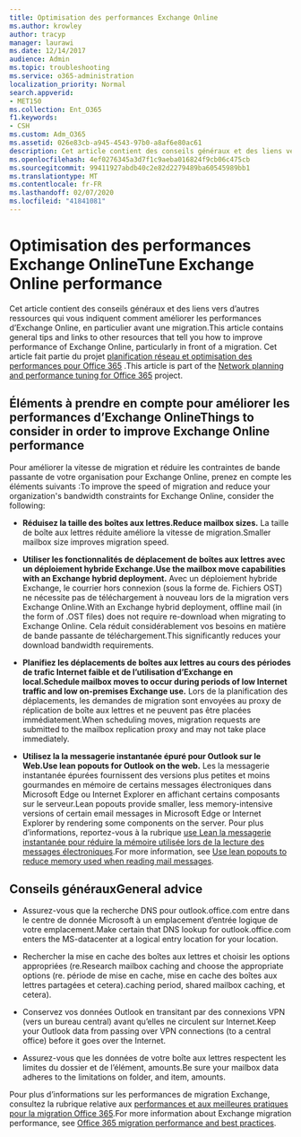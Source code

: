 ```yaml
---
title: Optimisation des performances Exchange Online
ms.author: krowley
author: tracyp
manager: laurawi
ms.date: 12/14/2017
audience: Admin
ms.topic: troubleshooting
ms.service: o365-administration
localization_priority: Normal
search.appverid:
- MET150
ms.collection: Ent_O365
f1.keywords:
- CSH
ms.custom: Adm_O365
ms.assetid: 026e83cb-a945-4543-97b0-a8af6e80ac61
description: Cet article contient des conseils généraux et des liens vers d’autres ressources qui vous indiquent comment améliorer les performances d’Exchange Online.
ms.openlocfilehash: 4ef0276345a3d7f1c9aeba016824f9cb06c475cb
ms.sourcegitcommit: 99411927abdb40c2e82d2279489ba60545989bb1
ms.translationtype: MT
ms.contentlocale: fr-FR
ms.lasthandoff: 02/07/2020
ms.locfileid: "41841081"
---
```

# <a name="tune-exchange-online-performance"></a><span data-ttu-id="903a0-103">Optimisation des performances Exchange Online</span><span class="sxs-lookup"><span data-stu-id="903a0-103">Tune Exchange Online performance</span></span>

<span data-ttu-id="903a0-104">Cet article contient des conseils généraux et des liens vers d’autres ressources qui vous indiquent comment améliorer les performances d’Exchange Online, en particulier avant une migration.</span><span class="sxs-lookup"><span data-stu-id="903a0-104">This article contains general tips and links to other resources that tell you how to improve performance of Exchange Online, particularly in front of a migration.</span></span> <span data-ttu-id="903a0-105">Cet article fait partie du projet [planification réseau et optimisation des performances pour Office 365](https://aka.ms/tune) .</span><span class="sxs-lookup"><span data-stu-id="903a0-105">This article is part of the [Network planning and performance tuning for Office 365](https://aka.ms/tune) project.</span></span>
   
## <a name="things-to-consider-in-order-to-improve-exchange-online-performance"></a><span data-ttu-id="903a0-106">Éléments à prendre en compte pour améliorer les performances d’Exchange Online</span><span class="sxs-lookup"><span data-stu-id="903a0-106">Things to consider in order to improve Exchange Online performance</span></span>

<span data-ttu-id="903a0-107">Pour améliorer la vitesse de migration et réduire les contraintes de bande passante de votre organisation pour Exchange Online, prenez en compte les éléments suivants :</span><span class="sxs-lookup"><span data-stu-id="903a0-107">To improve the speed of migration and reduce your organization's bandwidth constraints for Exchange Online, consider the following:</span></span>
  
- <span data-ttu-id="903a0-108">**Réduisez la taille des boîtes aux lettres.**</span><span class="sxs-lookup"><span data-stu-id="903a0-108">**Reduce mailbox sizes.**</span></span> <span data-ttu-id="903a0-109">La taille de boîte aux lettres réduite améliore la vitesse de migration.</span><span class="sxs-lookup"><span data-stu-id="903a0-109">Smaller mailbox size improves migration speed.</span></span> 
    
- <span data-ttu-id="903a0-110">**Utiliser les fonctionnalités de déplacement de boîtes aux lettres avec un déploiement hybride Exchange.**</span><span class="sxs-lookup"><span data-stu-id="903a0-110">**Use the mailbox move capabilities with an Exchange hybrid deployment.**</span></span> <span data-ttu-id="903a0-111">Avec un déploiement hybride Exchange, le courrier hors connexion (sous la forme de. Fichiers OST) ne nécessite pas de téléchargement à nouveau lors de la migration vers Exchange Online.</span><span class="sxs-lookup"><span data-stu-id="903a0-111">With an Exchange hybrid deployment, offline mail (in the form of .OST files) does not require re-download when migrating to Exchange Online.</span></span> <span data-ttu-id="903a0-112">Cela réduit considérablement vos besoins en matière de bande passante de téléchargement.</span><span class="sxs-lookup"><span data-stu-id="903a0-112">This significantly reduces your download bandwidth requirements.</span></span> 
    
- <span data-ttu-id="903a0-113">**Planifiez les déplacements de boîtes aux lettres au cours des périodes de trafic Internet faible et de l’utilisation d’Exchange en local.**</span><span class="sxs-lookup"><span data-stu-id="903a0-113">**Schedule mailbox moves to occur during periods of low Internet traffic and low on-premises Exchange use.**</span></span> <span data-ttu-id="903a0-114">Lors de la planification des déplacements, les demandes de migration sont envoyées au proxy de réplication de boîte aux lettres et ne peuvent pas être placées immédiatement.</span><span class="sxs-lookup"><span data-stu-id="903a0-114">When scheduling moves, migration requests are submitted to the mailbox replication proxy and may not take place immediately.</span></span> 
    
- <span data-ttu-id="903a0-115">**Utilisez la la messagerie instantanée épuré pour Outlook sur le Web.**</span><span class="sxs-lookup"><span data-stu-id="903a0-115">**Use lean popouts for Outlook on the web.**</span></span> <span data-ttu-id="903a0-116">Les la messagerie instantanée épurées fournissent des versions plus petites et moins gourmandes en mémoire de certains messages électroniques dans Microsoft Edge ou Internet Explorer en affichant certains composants sur le serveur.</span><span class="sxs-lookup"><span data-stu-id="903a0-116">Lean popouts provide smaller, less memory-intensive versions of certain email messages in Microsoft Edge or Internet Explorer by rendering some components on the server.</span></span> <span data-ttu-id="903a0-117">Pour plus d’informations, reportez-vous à la rubrique [use Lean la messagerie instantanée pour réduire la mémoire utilisée lors de la lecture des messages électroniques](https://support.office.com/article/a6d6ba01-2562-4c3d-a8f1-78748dd506cf).</span><span class="sxs-lookup"><span data-stu-id="903a0-117">For more information, see [Use lean popouts to reduce memory used when reading mail messages](https://support.office.com/article/a6d6ba01-2562-4c3d-a8f1-78748dd506cf).</span></span>


## <a name="general-advice"></a><span data-ttu-id="903a0-118">Conseils généraux</span><span class="sxs-lookup"><span data-stu-id="903a0-118">General advice</span></span>

- <span data-ttu-id="903a0-119">Assurez-vous que la recherche DNS pour outlook.office.com entre dans le centre de donnée Microsoft à un emplacement d’entrée logique de votre emplacement.</span><span class="sxs-lookup"><span data-stu-id="903a0-119">Make certain that DNS lookup for outlook.office.com enters the MS-datacenter at a logical entry location for your location.</span></span>

- <span data-ttu-id="903a0-120">Rechercher la mise en cache des boîtes aux lettres et choisir les options appropriées (re.</span><span class="sxs-lookup"><span data-stu-id="903a0-120">Research mailbox caching and choose the appropriate options (re.</span></span> <span data-ttu-id="903a0-121">période de mise en cache, mise en cache des boîtes aux lettres partagées et cetera).</span><span class="sxs-lookup"><span data-stu-id="903a0-121">caching period, shared mailbox caching, et cetera).</span></span>

- <span data-ttu-id="903a0-122">Conservez vos données Outlook en transitant par des connexions VPN (vers un bureau central) avant qu’elles ne circulent sur Internet.</span><span class="sxs-lookup"><span data-stu-id="903a0-122">Keep your Outlook data from passing over VPN connections (to a central office) before it goes over the Internet.</span></span>

- <span data-ttu-id="903a0-123">Assurez-vous que les données de votre boîte aux lettres respectent les limites du dossier et de l’élément, amounts.</span><span class="sxs-lookup"><span data-stu-id="903a0-123">Be sure your mailbox data adheres to the limitations on folder, and item, amounts.</span></span>
    
<span data-ttu-id="903a0-124">Pour plus d’informations sur les performances de migration Exchange, consultez la rubrique relative aux [performances et aux meilleures pratiques pour la migration Office 365](https://support.office.com/article/d9acb371-fd6c-4c14-aa8e-db5cbe39aa57).</span><span class="sxs-lookup"><span data-stu-id="903a0-124">For more information about Exchange migration performance, see [Office 365 migration performance and best practices](https://support.office.com/article/d9acb371-fd6c-4c14-aa8e-db5cbe39aa57).</span></span>
  

